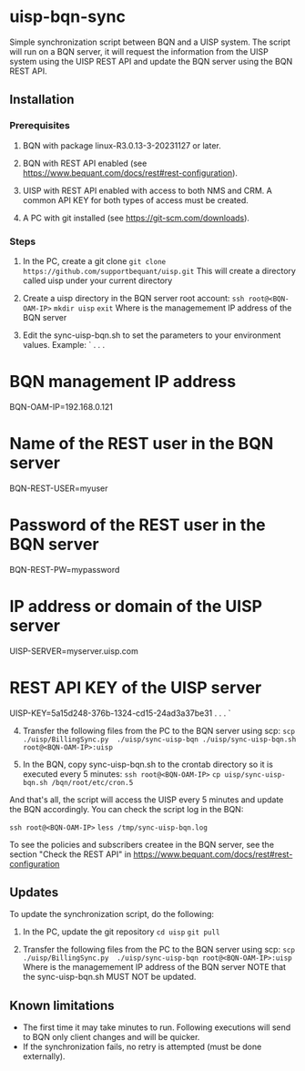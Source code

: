 
# uisp-bqn-sync

Simple synchronization script between BQN and a UISP system. The script
will run on a BQN server, it will request the information from the UISP system
using the UISP REST API and update the BQN server using the BQN REST API.

## Installation

### Prerequisites

1. BQN with package linux-R3.0.13-3-20231127 or later.

2. BQN with REST API enabled (see https://www.bequant.com/docs/rest#rest-configuration).

3. UISP with REST API enabled with access to both NMS and CRM. A common API KEY 
for both types of access must be created.

4. A PC with git installed (see https://git-scm.com/downloads).

### Steps

1. In the PC, create a git clone
`git clone https://github.com/supportbequant/uisp.git`
This will create a directory called uisp under your current directory

2. Create a uisp directory in the BQN server root account:
`ssh root@<BQN-OAM-IP>`
`mkdir uisp`
`exit`
Where <BQN-OAM-IP> is the managemement IP address of the BQN server

3. Edit the sync-uisp-bqn.sh to set the parameters to your environment values.
Example:
`
. . .
# BQN management IP address
BQN-OAM-IP=192.168.0.121
# Name of the REST user in the BQN server
BQN-REST-USER=myuser 
# Password of the REST user in the BQN server
BQN-REST-PW=mypassword
# IP address or domain of the UISP server
UISP-SERVER=myserver.uisp.com
# REST API KEY of the UISP server
UISP-KEY=5a15d248-376b-1324-cd15-24ad3a37be31
. . .
`

4. Transfer the following files from the PC to the BQN server using scp:
`scp ./uisp/BillingSync.py  ./uisp/sync-uisp-bqn ./uisp/sync-uisp-bqn.sh root@<BQN-OAM-IP>:uisp`

5. In the BQN, copy sync-uisp-bqn.sh to the crontab directory so it is executed every 5 minutes:
`ssh root@<BQN-OAM-IP>` 
`cp uisp/sync-uisp-bqn.sh /bqn/root/etc/cron.5` 

And that's all, the script will access the UISP every 5 minutes and update the BQN accordingly.
You can check the script log in the BQN:

`ssh root@<BQN-OAM-IP>` 
`less /tmp/sync-uisp-bqn.log`

To see the policies and subscribers createe in the BQN server, see the section
"Check the REST API" in https://www.bequant.com/docs/rest#rest-configuration


## Updates

To update the synchronization script, do the following:

1. In the PC, update the git repository
`cd uisp`
`git pull`

2. Transfer the following files from the PC to the BQN server using scp:
`scp ./uisp/BillingSync.py  ./uisp/sync-uisp-bqn root@<BQN-OAM-IP>:uisp`
Where <BQN-OAM-IP> is the managemement IP address of the BQN server
NOTE that the sync-uisp-bqn.sh MUST NOT be updated.
 
## Known limitations

- The first time it may take minutes to run. Following executions will send to BQN only client changes and will be quicker.
- If the synchronization fails, no retry is attempted (must be done externally).

